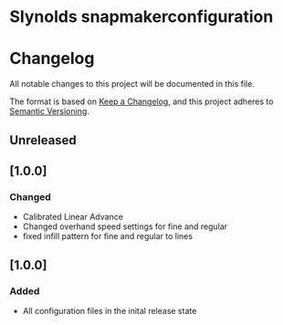 # Slynolds snapmakerconfiguration

# Changelog
All notable changes to this project will be documented in this file.

The format is based on [Keep a Changelog](https://keepachangelog.com/en/1.0.0/),
and this project adheres to [Semantic Versioning](https://semver.org/spec/v2.0.0.html).

## Unreleased

## [1.0.0]
### Changed
- Calibrated Linear Advance
- Changed overhand speed settings for fine and regular
- fixed infill pattern for fine and regular to lines


## [1.0.0]
### Added
- All configuration files in the inital release state
